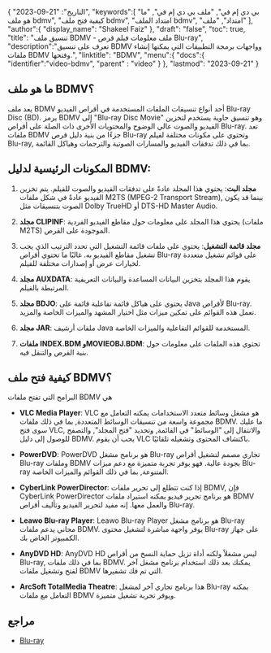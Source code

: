 {
"التاريخ": "21-09-2023",
   "keywords":[
"بي دي إم في",
"ملف بي دي إم في",
"ما هو ملف bdmv",
"كيفية فتح ملف bdmv",
"امتداد الملف bdmv",
"امتداد",
"ملف"
],
   "author":{
"display_name": "Shakeel Faiz"
},
"draft": "false",
"toc": true,
"title": "تنسيق ملف BDMV - ملف معلومات فيلم قرص Blu-ray",
   "description":"تعرف على تنسيق BDMV وواجهات برمجة التطبيقات التي يمكنها إنشاء ملفات BDMV وفتحها.",
"linktitle": "BDMV",
   "menu":{
      "docs":{
         "identifier":"video-bdmv",
"parent" : "video"
}
},
"lastmod": "2023-09-21"
}

## ما هو ملف BDMV؟

يعد ملف BDMV أحد أنواع تنسيقات الملفات المستخدمة في أقراص الفيديو Blu-ray Disc (BD). يرمز BDMV إلى "Blu-ray Disc Movie" وهو تنسيق حاوية يستخدم لتخزين الفيديو والصوت عالي الوضوح والمحتويات الأخرى ذات الصلة على أقراص Blu-ray. تعد ملفات BDMV جزءًا من بنية دليل قرص Blu-ray وتحتوي على مكونات مختلفة لفيلم Blu-ray, بما في ذلك تدفقات الفيديو والمسارات الصوتية والترجمات وهياكل القائمة.

## المكونات الرئيسية لدليل BDMV:

1. **مجلد البث**: يحتوي هذا المجلد عادةً على تدفقات الفيديو والصوت للفيلم. يتم تخزين الفيديو عادةً في شكل ملفات M2TS (MPEG-2 Transport Stream), بينما قد يكون الصوت بتنسيقات مثل Dolby TrueHD أو DTS-HD Master Audio.

2. **مجلد CLIPINF**: يحتوي هذا المجلد على معلومات حول مقاطع الفيديو الفردية (ملفات M2TS) الموجودة على القرص.

3. **مجلد قائمة التشغيل**: يحتوي على ملفات قائمة التشغيل التي تحدد الترتيب الذي يجب تشغيل مقاطع الفيديو به. غالبًا ما تحتوي أقراص Blu-ray على قوائم تشغيل متعددة لخيارات عرض أو إصدارات مختلفة للفيلم.

4. **مجلد AUXDATA**: يقوم هذا المجلد بتخزين البيانات المساعدة والبيانات التعريفية المرتبطة بالفيلم.

5. **مجلد BDJO**: يحتوي على هياكل قائمة تفاعلية قائمة على Java لأقراص Blu-ray. تعمل هذه القوائم على تمكين ميزات مثل اختيار المشهد والميزات الخاصة والمزيد.

6. **مجلد JAR**: ملفات أرشيف Java المستخدمة للقوائم التفاعلية والميزات الخاصة.

7. **ملفات INDEX.BDM وMOVIEOBJ.BDM**: تحتوي هذه الملفات على معلومات حول بنية القرص والتنقل فيه.

## كيفية فتح ملف BDMV؟

البرامج التي تفتح ملفات BDMV هي

- **VLC Media Player**: VLC هو مشغل وسائط متعدد الاستخدامات يمكنه التعامل مع مجموعة واسعة من تنسيقات الوسائط المتعددة, بما في ذلك ملفات BDMV. ما عليك سوى فتح VLC, والانتقال إلى "الوسائط" في القائمة, وتحديد "فتح المجلد", والتصفح للوصول إلى دليل BDMV. يجب أن يقوم VLC باكتشاف المحتوى وتشغيله تلقائيًا.

- **PowerDVD**: PowerDVD هو برنامج مشغل Blu-ray تجاري مصمم لتشغيل أقراص Blu-ray وملفات BDMV بجودة عالية. فهو يوفر تجربة متميزة مع دعم ميزات Blu-ray المتنوعة, بما في ذلك القوائم والميزات الخاصة.

- **CyberLink PowerDirector**: إذا كنت تتطلع إلى تحرير ملفات BDMV, فإن CyberLink PowerDirector هو برنامج تحرير فيديو يمكنه استيراد ملفات BDMV والعمل معها. إنه مفيد لتحرير الفيديو وتأليف أقراص Blu-ray.

- **Leawo Blu-ray Player**: Leawo Blu-ray Player هو برنامج مشغل Blu-ray مجاني يدعم ملفات BDMV. يوفر واجهة مباشرة لتشغيل محتوى Blu-ray على جهاز الكمبيوتر الخاص بك.

- **AnyDVD HD**: AnyDVD HD ليس مشغلاً ولكنه أداة تزيل حماية النسخ من أقراص Blu-ray, بما في ذلك ملفات BDMV. يمكنك بعد ذلك استخدام برنامج مشغل آخر لفتح وتشغيل ملفات BDMV التي تم فك تشفيرها.

- **ArcSoft TotalMedia Theatre**: هذا برنامج تجاري آخر لمشغل Blu-ray يمكنه التعامل مع ملفات BDMV ويوفر تجربة تشغيل متميزة.

## مراجع
* [Blu-ray](https://en.wikipedia.org/wiki/Blu-ray)
